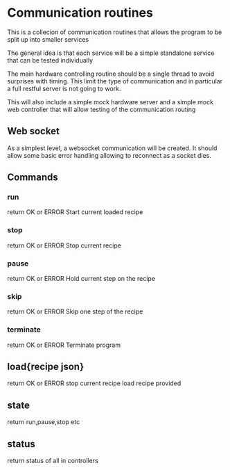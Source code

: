 # Communication routines

This is a collecion of communication routines that 
allows the program to be split up into smaller services

The general idea is that each service will be a simple
standalone service that can be tested individually

The main hardware controlling routine should be a single
thread to avoid surprises with timing. This limit the 
type of communication and in particular a full restful 
server is not going to work.

This will also include a simple mock hardware server and a 
simple mock web controller that will allow testing of the
communication routing

## Web socket
As a simplest level, a websocket communication will 
be created. It should allow some basic error handling
allowing to reconnect as a socket dies.

## Commands

### run
return OK or ERROR
Start current loaded recipe

### stop
return OK or ERROR
Stop current recipe

### pause
return OK or ERROR
Hold current step on the recipe

### skip
return OK or ERROR
Skip one step of the recipe

### terminate
return OK or ERROR
Terminate program

## load{recipe json}
return  OK or ERROR
stop current recipe
load recipe provided

## state
return run,pause,stop etc

## status
return status of all in controllers





